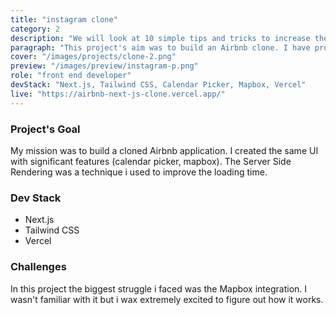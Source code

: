 ```yaml
---
title: "instagram clone"
category: 2
description: "We will look at 10 simple tips and tricks to increase the speed of your code when writing JS"
paragraph: "This project's aim was to build an Airbnb clone. I have proudly worked on redeveloping the most popular websites and this is definitely one of the greatest!  The solution of connecting hosts and travellers already exists, but it's redoing is a real Bonus!"
cover: "/images/projects/clone-2.png"
preview: "/images/preview/instagram-p.png"
role: "front end developer"
devStack: "Next.js, Tailwind CSS, Calendar Picker, Mapbox, Vercel"
live: "https://airbnb-next-js-clone.vercel.app/"
---
```


### Project's Goal

My mission was to build a cloned Airbnb application. I created the same UI with significant features (calendar picker, mapbox). The Server Side Rendering was a technique i used to improve the loading time.

### Dev Stack

- Next.js
- Tailwind CSS
- Vercel

### Challenges

In this project the biggest struggle i faced was the Mapbox integration. I wasn't familiar with it but i wax extremely excited to figure out how it works.
